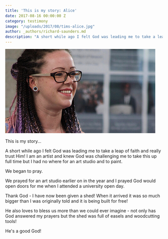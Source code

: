 ```yaml
---
title: 'This is my story: Alice'
date: 2017-08-16 00:00:00 Z
category: testimony
image: "/uploads/2017/08/tims-alice.jpg"
author: _authors/richard-saunders.md
description: "A short while ago I felt God was leading me to take a leap of faith and really trust Him!"
---
```



![A photo of Alice with a blurred background](/uploads/2017/08/tims-alice.jpg)

This is my story…

A short while ago I felt God was leading me to take a leap of faith and really trust Him! I am an artist and knew God was challenging me to take this up full time but I had no where for an art studio and to paint.

We began to pray.

We prayed for an art studio earlier on in the year and I prayed God would open doors for me when I attended a university open day.

Thank God - I have now been given a shed! When it arrived it was so much bigger than I was originally told and it is being built for free!

He also loves to bless us more than we could ever imagine - not only has God answered my prayers but the shed was full of easels and woodcutting tools!

He's a good God!
